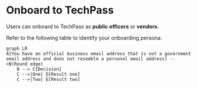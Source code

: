 # Onboard to TechPass

Users can onboard to TechPass as **public officers** or **vendors**.

Refer to the following table to identify your onboarding persona:

```mermaid
graph LR
A[You have an official business email address that is not a government email address and does not resemble a personal email address] -->B(Round edge)
    B --> C{Decision}
    C -->|One| D[Result one]
    C -->|Two| E[Result two]
```

<!--
| |  |  |
|----| ------------- |:-------------:|
| **Vendor** | Users who do not have a WOG account. These users may have an email address provided by the vendor organisation or it may belong to specific domains such as<br>&nbsp;&nbsp;&nbsp;&nbsp;&nbsp;&nbsp;&nbsp;&nbsp;- dsta.gov.sg<br>&nbsp;&nbsp;&nbsp;&nbsp;&nbsp;&nbsp;&nbsp;&nbsp;- dsta-wog.gov.sg<br>&nbsp;&nbsp;&nbsp;&nbsp;&nbsp;&nbsp;&nbsp;&nbsp;- mindef.gov.sg<br>&nbsp;&nbsp;&nbsp;&nbsp;&nbsp;&nbsp;&nbsp;&nbsp;- defence.gov.sg<br>&nbsp;&nbsp;&nbsp;&nbsp;&nbsp;&nbsp;&nbsp;&nbsp;- gebiz.gov.sg<br>&nbsp;&nbsp;&nbsp;&nbsp;&nbsp;&nbsp;&nbsp;&nbsp;- sps.gov.sg<br><br>**Note**:<br>- Email domain is the part of an email address that comes after the “@” symbol. For example, if your email address is john_doe@sps.gov.sg, then **sps.gov.sg** is your email domain.<br><br>- You can't use your personal email address such as john_doe@hotmail.com, john_doe@gmail.com and john_doe@yahoo.com while requesting for a TechPass account.| - john_doe@ncs.com.sg<br>- john_doe@accenture.com.sg<br>- john_doe@dsta.gov.sg<br>- john_doe@gebiz.gov.sg  |
| **Public officer** | Users who have a WOG account.<br><br>**Note**: Users who have a  ***_from*** in their email address are **NOT** public officers.  | - john_doe@cpf.gov.sg<br>- john_doe@hdb.gov.sg |

**Next steps**

- [Onboard to TechPass as public officers](onboard-public-officers-using-non-se-machines)
- [Onboard to TechPass as vendors](onboard-vendors-to-techpass)
-->
